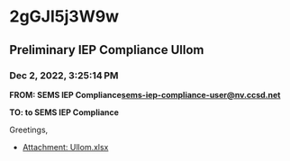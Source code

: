 # 2gGJl5j3W9w
## Preliminary IEP Compliance Ullom
### Dec 2, 2022, 3:25:14 PM
**FROM: SEMS IEP Compliance<sems-iep-compliance-user@nv.ccsd.net>**

**TO: to SEMS IEP Compliance**


Greetings, 





* [Attachment: Ullom.xlsx](2gGJl5j3W9w-attachment-1.xlsx)
